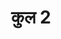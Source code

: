 ---
title: कुल 2
trans: kul 2

type: book

order:
  aagam: 
    position: 2
    depth: 1
  book: 
    position: 2
    depth: 2

parent:
  type: aagam

children:
  type: part
  count: 4    
---